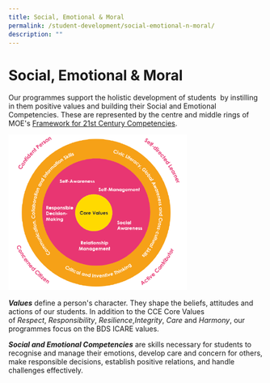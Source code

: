 ```yaml
---
title: Social, Emotional & Moral
permalink: /student-development/social-emotional-n-moral/
description: ""
---
```

Social, Emotional & Moral
=========================


Our programmes support the holistic development of students  by instilling in them positive values and building their Social and Emotional Competencies. These are represented by the centre and middle rings of MOE's [Framework for 21st Century Competencies](https://www.moe.gov.sg/education-in-sg/21st-century-competencies).

<img src="/images/21CC%20Framework.png"  
style="width:70%">

<i><b>Values</b></i> define a person's character. They shape the beliefs, attitudes and actions of our students. In addition to the CCE Core Values of <i>Respect</i>, <i>Responsibility</i>, <i>Resilience</i>,<i>Integrity</i>, <i>Care</i> and <i>Harmony</i>, our programmes focus on the BDS ICARE values.

  

<i><b>Social and Emotional Competencies</b></i> are skills necessary for students to recognise and manage their emotions, develop care and concern for others, make responsible decisions, establish positive relations, and handle challenges effectively.


